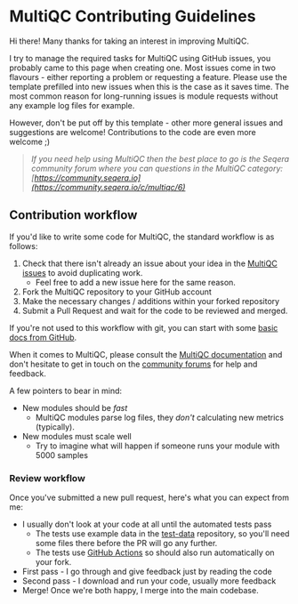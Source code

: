 # MultiQC Contributing Guidelines

Hi there! Many thanks for taking an interest in improving MultiQC.

I try to manage the required tasks for MultiQC using GitHub issues, you probably came to this page when creating one. Most issues come in two flavours - either reporting a problem or requesting a feature. Please use the template prefilled into new issues when this is the case as it saves time. The most common reason for long-running issues is module requests without any example log files for example.

However, don't be put off by this template - other more general issues and suggestions are welcome! Contributions to the code are even more welcome ;)

> _If you need help using MultiQC then the best place to go is the Seqera community forum where you can questions in the MultiQC category: [https://community.seqera.io](https://community.seqera.io/c/multiqc/6)_

## Contribution workflow

If you'd like to write some code for MultiQC, the standard workflow
is as follows:

1. Check that there isn't already an issue about your idea in the
   [MultiQC issues](https://github.com/MultiQC/MultiQC/issues) to avoid
   duplicating work.
   - Feel free to add a new issue here for the same reason.
2. Fork the MultiQC repository to your GitHub account
3. Make the necessary changes / additions within your forked repository
4. Submit a Pull Request and wait for the code to be reviewed and merged.

If you're not used to this workflow with git, you can start with some [basic docs from GitHub](https://help.github.com/articles/fork-a-repo/).

When it comes to MultiQC, please consult the [MultiQC documentation](http://multiqc.info/docs/) and don't hesitate to get in touch on the [community forums](https://community.seqera.io) for help and feedback.

A few pointers to bear in mind:

- New modules should be _fast_
  - MultiQC modules parse log files, they _don't_ calculating new metrics (typically).
- New modules must scale well
  - Try to imagine what will happen if someone runs your module with 5000 samples

### Review workflow

Once you've submitted a new pull request, here's what you can expect from me:

- I usually don't look at your code at all until the automated tests pass
  - The tests use example data in the [test-data](https://github.com/MultiQC/test-data) repository, so you'll need some files there before the PR will go any further.
  - The tests use [GitHub Actions](https://github.com/features/actions) so should also run automatically on your fork.
- First pass - I go through and give feedback just by reading the code
- Second pass - I download and run your code, usually more feedback
- Merge! Once we're both happy, I merge into the main codebase.
